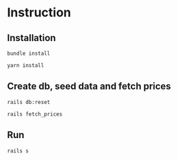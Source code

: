 # Instruction

## Installation

`bundle install`

`yarn install`

## Create db, seed data and fetch prices

`rails db:reset`

`rails fetch_prices`

## Run

`rails s`
